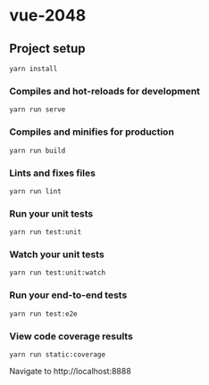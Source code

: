 # vue-2048

## Project setup
```
yarn install
```

### Compiles and hot-reloads for development
```
yarn run serve
```

### Compiles and minifies for production
```
yarn run build
```

### Lints and fixes files
```
yarn run lint
```

### Run your unit tests
```
yarn run test:unit
```

### Watch your unit tests
```
yarn run test:unit:watch
```

### Run your end-to-end tests
```
yarn run test:e2e
```

### View code coverage results
```
yarn run static:coverage
```
Navigate to http://localhost:8888
